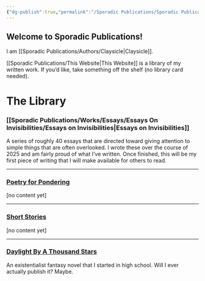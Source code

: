 ```yaml
---
{"dg-publish":true,"permalink":"/Sporadic Publications/Sporadic Publications/","tags":["gardenEntry"]}
---
```



## Welcome to Sporadic Publications!

I am [[Sporadic Publications/Authors/Claysicle\|Claysicle]]. 

[[Sporadic Publications/This Website\|This Website]] is a library of my written work. 
If you’d like, take something off the shelf (no library card needed).


# The Library

### [[Sporadic Publications/Works/Essays/Essays On Invisibilities/Essays on Invisibilities\|Essays on Invisibilities]]
A series of roughly 40 essays that are directed toward giving attention to simple things that are often overlooked. 
I wrote these over the course of 2025 and am fairly proud of what I’ve written. Once finished, this will be my first piece of writing that I will make available for others to read.


--- 

### <u>Poetry for Pondering</u>
[no content yet]

--- 

### <u>Short Stories</u>
[no content yet]

--- 

### <u>Daylight By A Thousand Stars</u>
An existentialist fantasy novel that I started in high school. 
Will I ever actually publish it? Maybe.

<div class="page-break" style="page-break-before: always;"></div>


